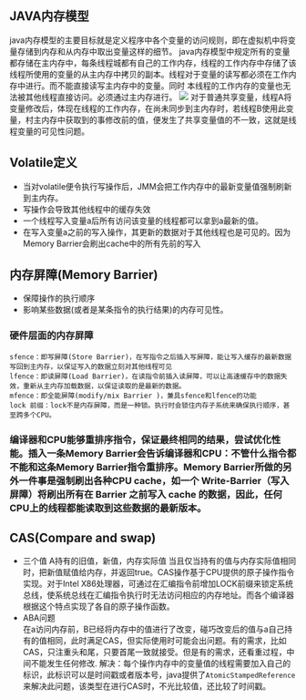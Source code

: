 ## JAVA内存模型
java内存模型的主要目标就是定义程序中各个变量的访问规则，即在虚拟机中将变量存储到内存和从内存中取出变量这样的细节。
java内存模型中规定所有的变量都存储在主内存中，每条线程城都有自己的工作内存，线程的工作内存中存储了该线程所使用的变量的从主内存中拷贝的副本。线程对于变量的读写都必须在工作内存中进行。而不能直接读写主内存中的变量。同时 本线程的工作内存的变量也无法被其他线程直接访问。必须通过主内存进行。
![](https://pic1.zhimg.com/v2-cf02b047fcd7eab8fe4e5e0b59e2e3f0_r.jpg)
对于普通共享变量，线程A将变量修改后，体现在线程的工作内存，在尚未同步到主内存时，若线程B使用此变量，村主内存中获取到的事修改前的值，便发生了共享变量值的不一致，这就是线程变量的可见性问题。

## **Volatile定义**
* 当对volatile便令执行写操作后，JMM会把工作内存中的最新变量值强制刷新到主内存。
* 写操作会导致其他线程中的缓存失效
* 一个线程写入变量a后所有访问该变量的线程都可以拿到a最新的值。
* 在写入变量a之前的写入操作，其更新的数据对于其他线程也是可见的。因为Memory Barrier会刷出cache中的所有先前的写入

## 内存屏障(Memory Barrier)
* 保障操作的执行顺序
* 影响某些数据(或者是某条指令的执行结果)的内存可见性。  
### 硬件层面的**内存屏障**
    sfence：即写屏障(Store Barrier)，在写指令之后插入写屏障，能让写入缓存的最新数据写回到主内存，以保证写入的数据立刻对其他线程可见
    lfence：即读屏障(Load Barrier)，在读指令前插入读屏障，可以让高速缓存中的数据失效，重新从主内存加载数据，以保证读取的是最新的数据。
    mfence：即全能屏障(modify/mix Barrier )，兼具sfence和lfence的功能
    lock 前缀：lock不是内存屏障，而是一种锁。执行时会锁住内存子系统来确保执行顺序，甚至跨多个CPU。


### 编译器和CPU能够重排序指令，保证最终相同的结果，尝试优化性能。插入一条Memory Barrier会告诉编译器和CPU：不管什么指令都不能和这条Memory Barrier指令重排序。Memory Barrier所做的另外一件事是强制刷出各种CPU cache，如一个 Write-Barrier（写入屏障）将刷出所有在 Barrier 之前写入 cache 的数据，因此，任何CPU上的线程都能读取到这些数据的最新版本。

## CAS(Compare and swap)
* 三个值  A持有的旧值，新值，内存实际值  当且仅当持有的值与内存实际值相同时，把新值赋值给内存，并返回true。CAS操作基于CPU提供的原子操作指令实现。对于Intel X86处理器，可通过在汇编指令前增加LOCK前缀来锁定系统总线，使系统总线在汇编指令执行时无法访问相应的内存地址。而各个编译器根据这个特点实现了各自的原子操作函数。
* ABA问题  
  在a访问内存前，B已经将内存中的值进行了改变，碰巧改变后的值与a自己持有的值相同，此时满足CAS，但实际使用时可能会出问题。有的需求，比如CAS，只注重头和尾，只要首尾一致就接受。但是有的需求，还看重过程，中间不能发生任何修改.
  解决：每个操作内存中的变量值的线程需要加入自己的标识，此标识可以是时间戳或者版本号，java提供了`AtomicStampedReference` 来解决此问题，该类型在进行CAS时，不光比较值，还比较了时间戳。
